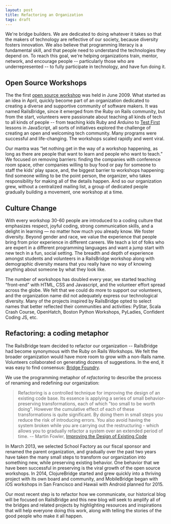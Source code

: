 ```yaml
---
layout: post
title: Refactoring an Organization
tags: draft
---
```

We're bridge builders. We are dedicated to doing whatever it takes so that the makers of technology are reflective of our society, because diversity fosters innovation. We also believe that programming literacy is a fundamental skill, and that people need to understand the technologies they depend on. To reach this goal, we're helping organizations train, mentor, network, and encourage people -- particularly those who are underrepresented -- to fully participate in technology, and have fun doing it.  

<!--more-->

## Open Source Workshops
The the first [open source workshop](http://www.ultrasaurus.com/2009/06/open-source-workshop/) was held in June 2009.  What started as an idea in April, quickly become part of an organization dedicated to creating a diverse and supportive community of software makers.  It was named RailsBridge, since it emerged from the Ruby on Rails community, but from the start, volunteers were passionate about teaching all kinds of tech to all kinds of people -- from teaching kids Ruby and Arduino to [Test First](http://testfirst.org/) lessons in JavaScript, all sorts of initiatives explored the challenge of creating an open and welcoming tech community.  Many programs were successful and life-changing.  The workshops scaled rapidly and went viral.

Our mantra was “let nothing get in the way of a workshop happening, as long as there are people that want to learn and people who want to teach.”  We focused on removing barriers: finding the companies with conference room space, other companies willing to buy food or pay for someone to staff the kids’ play space, and, the biggest barrier to workshops happening: find someone willing to be the point person, the organizer, who takes responsibility for making all of the details happen.  And so our organization grew, without a centralized mailing list, a group of dedicated people gradually building a movement, one workshop at a time.

## Culture Change
With every workshop 30-60 people are introduced to a coding culture that emphasizes respect, joyful coding, strong communication skills, and a delight in learning — no matter how much you already know.  We foster diversity. Beyond gender and race, we value the experience that people bring from prior experience in different careers.  We teach a lot of folks who are expert in a different programming languages and want a jump start with new tech in a fun, social setting.  The breadth and depth of experience amongst students and volunteers in a RailsBridge workshop along with demographic diversity means that you really have no way of knowing anything about someone by what they look like.  

The number of workshops has doubled every year, we started teaching “front-end” with HTML, CSS and Javascript, and the volunteer effort spread across the globe.  We felt that we could do more to support our volunteers, and the organization name did not adequately express our technological diversity. Many of the projects inspired by RailsBridge opted to select names that better reflected their communities and activities: PyStar, Scala Crash Course, OpenHatch, Boston Python Workshops, PyLadies, Confident Coding JS, etc.

## Refactoring: a coding metaphor
The RailsBridge team decided to refactor our organization -- RailsBridge had become synonymous with the Ruby on Rails Workshops.  We felt the broader organization would have more room to grow with a non-Rails name. Volunteers collaborated on generating dozens of suggestions. In the end, it was easy to find consensus:  [Bridge Foundry](http://blog.railsbridge.org/2013/09/01/bridge-foundry-whats-in-a-name/).  

We use the programming metaphor of _refactoring_ to describe the process of renaming and redefining our organization:

>Refactoring is a controlled technique for improving the design of an existing code base. Its essence is applying a series of small behavior-preserving transformations, each of which "too small to be worth doing". However the cumulative effect of each of these transformations is quite significant. By doing them in small steps you reduce the risk of introducing errors. You also avoid having the system broken while you are carrying out the restructuring - which allows you to gradually refactor a system over an extended period of time.
>-- Martin Fowler, [Improving the Design of Existing Code](http://martinfowler.com/books/refactoring.html)

In March 2013, we selected School Factory as our fiscal sponsor and renamed the parent organization, and gradually over the past two years have taken the many small steps to transform our organization into something new, while preserving existing behavior.  One behavior that we have been successful in preserving is the viral growth of the open source workshops.  In 2014, ClojureBridge started and grew quickly into a thriving project with its own board and community, and MobileBridge began with iOS workshops in San Francisco and Hawaii with Android planned for 2015.

Our most recent step is to refactor how we communicate, our historical blog will be focused on RailsBridge and this new blog will seek to amplify all of the bridges and related projects by highlighting resources and inspirations that will help everyone doing this work, along with telling the stories of the good people who make it all happen.
